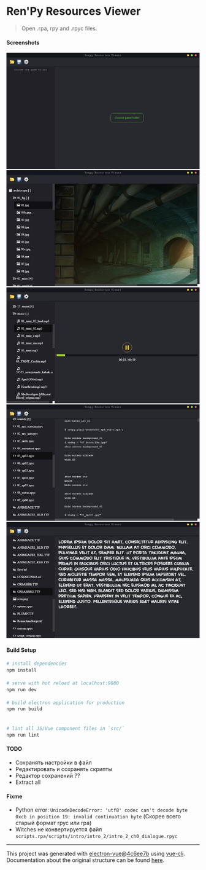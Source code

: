 # Ren'Py Resources Viewer

> Open .rpa, rpy and .rpyc files.

#### Screenshots
![Alt text](pics/1_1.jpg)
![Alt text](pics/2_2.jpg)
![Alt text](pics/3_3.jpg)
![Alt text](pics/4_4.jpg)
![Alt text](pics/5_5.jpg)

#### Build Setup

``` bash
# install dependencies
npm install

# serve with hot reload at localhost:9080
npm run dev

# build electron application for production
npm run build


# lint all JS/Vue component files in `src/`
npm run lint

```

#### TODO
* Сохранять настройки в файл
* Редактировать и сохранять скрипты
* Редактор сохранений ??
* Extract all

#### Fixme
* Python error: `UnicodeDecodeError: 'utf8' codec can't decode byte 0xcb in position 19: invalid continuation byte` (Скорее всего старый формат rpyc или rpa)
* Witches не конвертируется файл `scripts.rpa/scripts/intro/intro_2/intro_2_ch0_dialogue.rpyc`

---

This project was generated with [electron-vue](https://github.com/SimulatedGREG/electron-vue)@[4c6ee7b](https://github.com/SimulatedGREG/electron-vue/tree/4c6ee7bf4f9b4aa647a22ec1c1ca29c2e59c3645) using [vue-cli](https://github.com/vuejs/vue-cli). Documentation about the original structure can be found [here](https://simulatedgreg.gitbooks.io/electron-vue/content/index.html).
